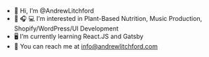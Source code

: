 - 👋 Hi, I’m @AndrewLitchford
- 🌱 🎧 💻 I’m interested in Plant-Based Nutrition, Music Production, Shopify/WordPress/UI Development
- 🖥 I’m currently learning React.JS and Gatsby
- 📩 You can reach me at info@andrewlitchford.com

<!---
AndrewLitchford/AndrewLitchford is a ✨ special ✨ repository because its `README.md` (this file) appears on your GitHub profile.
You can click the Preview link to take a look at your changes.
--->
